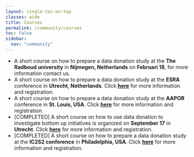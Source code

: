 ```yaml
---
layout: single-toc-on-top
classes: wide
title: Courses
permalink: /community/courses
toc: false
sidebar:
  nav: "community"
---
```



- A short course on how to prepare a data donation study at the **The Radboud university** in **Nijmegen, Netherlands** on **Februari 18**, for more information contact us.
- A short course on how to prepare a data donation study at the **ESRA** conference in **Utrecht, Netherlands**. Click [**here**](https://www.europeansurveyresearch.org/conference/utrecht-2025/short-courses/) for more information and registration.
- A short course on how to prepare a data donation study at the **AAPOR** conference in **St. Louis, USA**. Click [**here**](https://aapor.org/short-courses/?_zs=amM3o1&_zl=Xcw1A) for more information and registration.
- [COMPLETED] A short course on how to use data donation to investigate bottom up initiatives is organized on **September 17** in **Utrecht**. Click [**here**](https://www.uu.nl/en/events/methods-workshop-on-data-donation-by-laura-boeschoten-how-to-collect-digital-trace-data-using-data) for more information and registration.  
- [COMPLETED] A short course on how to prepare a data donation study at the **IC2S2 conference** in **Philadelphia, USA**. Click [**here**](https://ic2s2-2024.org/) for more information and registration.
